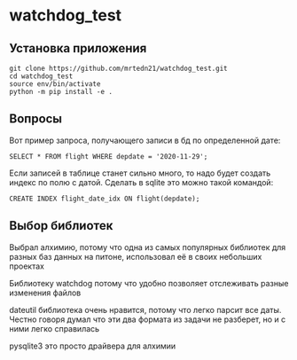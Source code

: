 # watchdog_test

## Установка приложения

```shell
git clone https://github.com/mrtedn21/watchdog_test.git
cd watchdog_test
source env/bin/activate
python -m pip install -e .
```

## Вопросы

Вот пример запроса, получающего записи в бд по определенной дате:

```sqlite
SELECT * FROM flight WHERE depdate = '2020-11-29';
```

Если записей в таблице станет сильно много, то надо будет создать индекс
по полю с датой. Сделать в sqlite это можно такой командой:

```sqlite
CREATE INDEX flight_date_idx ON flight(depdate);
```

## Выбор библиотек

Выбрал алхимию, потому что одна из самых популярных библиотек для разных
баз данных на питоне, использовал её в своих небольших проектах

Библиотеку watchdog потому что удобно позволяет отслеживать разные изменения
файлов

dateutil библиотека очень нравится, потому что легко парсит все даты. Честно
говоря думал что эти два формата из задачи не разберет, но и с ними легко справилась

pysqlite3 это просто драйвера для алхимии
